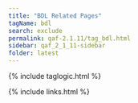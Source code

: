 ```yaml
---
title: "BDL Related Pages"
tagName: bdl
search: exclude
permalink: qaf-2.1.11/tag_bdl.html
sidebar: qaf_2_1_11-sidebar
folder: latest
---
```

{% include taglogic.html %}

{% include links.html %}
